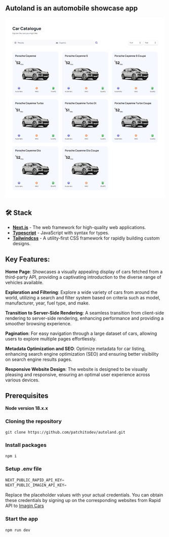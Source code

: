 ## Autoland is an automobile showcase app

![cover](image-1.png)

## 🛠️ Stack

- [**Next.js**](https://nextjs.org/) - The web framework for high-quality web applications.
- [**Typescript**](https://www.typescriptlang.org/) - JavaScript with syntax for types.
- [**Tailwindcss**](https://tailwindcss.com/) - A utility-first CSS framework for rapidly building custom designs.

## Key Features:

**Home Page**: Showcases a visually appealing display of cars fetched from a third-party API, providing a captivating introduction to the diverse range of vehicles available.

**Exploration and Filtering**: Explore a wide variety of cars from around the world, utilizing a search and filter system based on criteria such as model, manufacturer, year, fuel type, and make.

**Transition to Server-Side Rendering**: A seamless transition from client-side rendering to server-side rendering, enhancing performance and providing a smoother browsing experience.

**Pagination**: For easy navigation through a large dataset of cars, allowing users to explore multiple pages effortlessly.

**Metadata Optimization and SEO**: Optimize metadata for car listing, enhancing search engine optimization (SEO) and ensuring better visibility on search engine results pages.

**Responsive Website Design**: The website is designed to be visually pleasing and responsive, ensuring an optimal user experience across various devices.

## Prerequisites

**Node version 18.x.x**

### Cloning the repository

```shell
git clone https://github.com/patchitodev/autoland.git
```

### Install packages

```shell
npm i
```

### Setup .env file

```js
NEXT_PUBLIC_RAPID_API_KEY=
NEXT_PUBLIC_IMAGIN_API_KEY=
```

Replace the placeholder values with your actual credentials. You can obtain these credentials by signing up on the corresponding websites from Rapid API to [Imagin Cars](https://www.imagin.studio/solutions/api)

### Start the app

```shell
npm run dev
```
